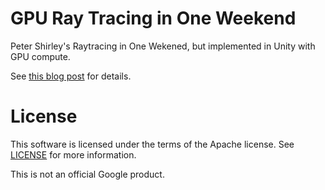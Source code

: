 # GPU Ray Tracing in One Weekend
 
Peter Shirley's Raytracing in One Wekened, but implemented in Unity with GPU compute.

See [this blog post](https://medium.com/@jcowles/gpu-ray-tracing-in-one-weekend-3e7d874b3b0f) for details.

# License

This software is licensed under the terms of the Apache license. See [LICENSE](LICENSE) for more
information.

This is not an official Google product.
